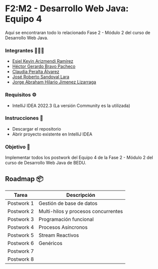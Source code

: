 # F2:M2 - Desarrollo Web Java: Equipo 4
 Aquí se encontraran todo lo relacionado Fase 2 - Módulo 2 del curso de Desarrollo Web Java.
 
 ### Integrantes 🧑🏻‍💻
 - [Esiel Kevin Arizmendi Ramírez](https://github.com/EsielKar)
 - [Héctor Gerardo Bravo Pacheco](https://github.com/HectorGbravo)
 - [Claudia Peralta Álvarez](https://github.com/clau0812)
 - [José Roberto Sandoval Lara](https://github.com/JoseRSL08)
 - [Jorge Abraham Hilario Jimenez Lizarraga](https://github.com/carnavalito)
 
### Requisitos ⚙️
- IntelliJ IDEA 2022.3 (La versión Community es la utilizada)

### Instrucciones 🔧
- Descargar el repositorio
- Abrir proyecto existente en IntelliJ IDEA

### Objetivo 🏹
Implementar todos los postwork del Equipo 4 de la Fase 2 - Módulo 2 del curso de Desarrollo Web Java de BEDU.

## Roadmap 📦

Tarea | Descripción
------------ | -------------
Postwork 1 | Gestión de base de datos
Postwork 2 | Multi-hilos y procesos concurrentes
Postwork 3 | Programación funcional
Postwork 4 | Procesos Asíncronos
Postwork 5 | Stream Reactivos
Postwork 6 | Genéricos
Postwork 7 | 
Postwork 8 | 
